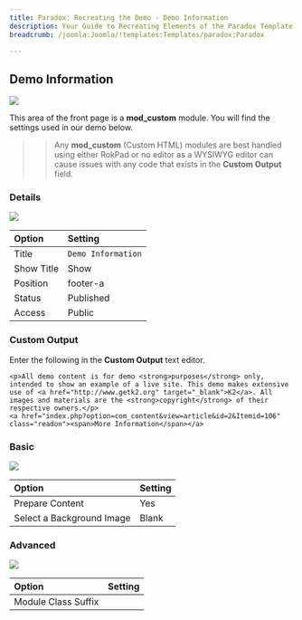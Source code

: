 ```yaml
---
title: Paradox: Recreating the Demo - Demo Information
description: Your Guide to Recreating Elements of the Paradox Template for Joomla
breadcrumb: /joomla:Joomla/!templates:Templates/paradox:Paradox

---
```


Demo Information
-----

![][demo]

This area of the front page is a **mod_custom** module. You will find the settings used in our demo below.

>> Any **mod_custom** (Custom HTML) modules are best handled using either RokPad or no editor as a WYSIWYG editor can cause issues with any code that exists in the **Custom Output** field.

### Details

![][demo2]

| Option     | Setting               |  
| :--------- | :-------------------- |  
| Title      | `Demo Information`    |  
| Show Title | Show                  |  
| Position   | footer-a              |  
| Status     | Published             |  
| Access     | Public                |  

### Custom Output

Enter the following in the **Custom Output** text editor.

~~~
<p>All demo content is for demo <strong>purposes</strong> only, intended to show an example of a live site. This demo makes extensive use of <a href="http://www.getk2.org" target="_blank">K2</a>. All images and materials are the <strong>copyright</strong> of their respective owners.</p>
<a href="index.php?option=com_content&view=article&id=2&Itemid=106" class="readon"><span>More Information</span></a>
~~~

### Basic

![][demo3]

| Option                    | Setting |  
| :------------------------ | :------ |  
| Prepare Content           | Yes     |  
| Select a Background Image | Blank   |

### Advanced

![][demo4]

| Option              | Setting |  
| :------------------ | :------ |  
| Module Class Suffix |         |  

[demo]: assets/demo_9.jpeg
[demo2]: assets/demo_9a.jpeg
[demo3]: assets/demo_9b.jpeg
[demo4]: assets/demo_9c.jpeg
